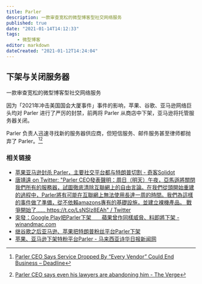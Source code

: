 ```yaml
---
title: Parler
description: 一款审查宽松的微型博客型社交网络服务
published: true
date: "2021-01-14T14:12:33"
tags:
    - 微型博客
editor: markdown
dateCreated: "2021-01-12T14:24:04"
---
```


## 下架与关闭服务器

一款审查宽松的微型博客型社交网络服务

因为「2021年冲击美国国会大厦事件」事件的影响，苹果、谷歌、亚马逊网络巨头均对 Parler 进行了严厉的封禁，前两将 Parler 从商店中下架，亚马逊将托管服务器关闭。

Parler 负责人迅速寻找新的服务器供应商，但短信服务、邮件服务甚至律师都抛弃了 Parler。[^pis_ceo_say][^pis_ceo_say2]

[^pis_ceo_say]: [Parler CEO Says Service Dropped By “Every Vendor” Could End Business – Deadline](https://web.archive.org/web/20210113040749/https://deadline.com/2021/01/parler-ceo-says-service-dropped-by-every-vendor-and-could-end-the-company-1234670607/)

[^pis_ceo_say2]: [Parler CEO says even his lawyers are abandoning him - The Verge](https://web.archive.org/web/20210113000834/https://www.theverge.com/2021/1/10/22223956/parler-ceo-john-matze-lawyers-vendors-abandoning)

### 相关链接

+ [苹果亚马逊封杀 Parler，主要社交平台都与特朗普切割 - 奇客Solidot](https://web.archive.org/web/20210112140003/https://www.solidot.org/story?sid=66615)
+ [唐靖遠 on Twitter: "Parler CEO發表聲明：周日（明天）午夜，亞馬遜將關閉我們所有的服務器，試圖徹底清除互聯網上的自由言論。在我們從頭開始重建的過程中，Parler將有可能在互聯網上無法使用長達一周的時間。我們為這樣的事件做了準備，從不依賴amazons專有的基礎設施，並建立裸機產品。 戰爭開始了…… https://t.co/LsNSlz8EAh" / Twitter](https://archive.is/rFafm "https://twitter.com/tangjingyuan99/status/1348099653489876992")
+ [突發：Google Play把Parler下架　　蘋果曾作同樣威脅、料即將下架 - winandmac.com](https://web.archive.org/web/20210109020804/https://www.winandmac.com/2021/01/google-play-app-store-removes-parler-apple-would-do-the-same-soon/)
+ [继谷歌之后亚马逊、苹果把特朗普粉丝平台Parler下架](https://web.archive.org/web/20210110164845/https://www.voachinese.com/a/amazon-pushes-parler-offline-after-capitol-attack/5731890.html)
+ [苹果、亚马逊下架特粉平台Parler - 马来西亚诗华日报新闻网](https://web.archive.org/web/20210112141732/https://news.seehua.com/?p=648432)

